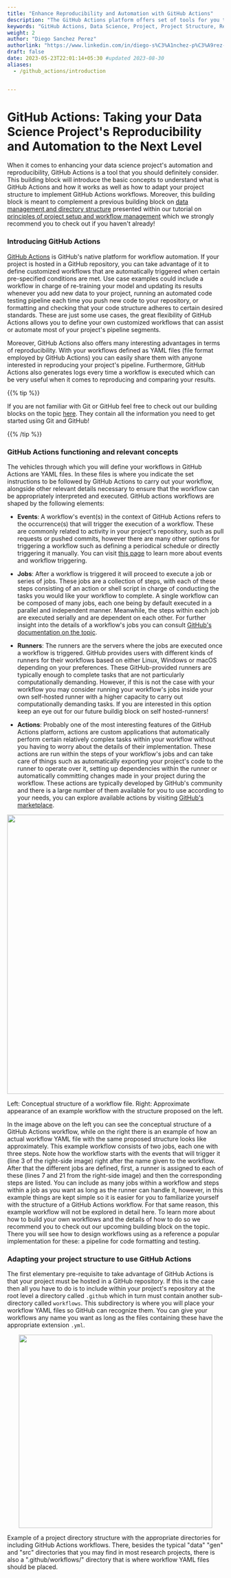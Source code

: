 ```yaml
---
title: "Enhance Reproducibility and Automation with GitHub Actions" 
description: "The GitHub Actions platform offers set of tools for you to implement your own customized workflows, that can greatly amplify the automation and reproducibility in your projects. This building block introduces you to the essentials of GitHub Actions, guiding you through the necessary steps to modify your project structure to enable you to take advantage of it."
keywords: "GitHub Actions, Data Science, Project, Project Structure, Reproducibility, Automation, Testing, Formatting, Workflows, Runners, Jobs, Events"
weight: 2
author: "Diego Sanchez Perez"
authorlink: "https://www.linkedin.com/in/diego-s%C3%A1nchez-p%C3%A9rez-0097551b8/"
draft: false
date: 2023-05-23T22:01:14+05:30 #updated 2023-08-30
aliases: 
  - /github_actions/introduction


---
```


# GitHub Actions: Taking your Data Science Project's Reproducibility and Automation to the Next Level

When it comes to enhancing your data science project's automation and reproducibility, GitHub Actions is a tool that you should definitely consider. This building block will introduce the basic concepts to understand what is GitHub Actions and how it works as well as how to adapt your project structure to implement GitHub Actions workflows. Moreover, this building block is meant to complement a previous building block on [data management and directory structure](https://tilburgsciencehub.com/tutorials/reproducible-research-and-automation/principles-of-project-setup-and-workflow-management/directories/) presented within our tutorial on [principles of project setup and workflow management](https://tilburgsciencehub.com/tutorials/reproducible-research-and-automation/principles-of-project-setup-and-workflow-management/project-setup-overview/) which we strongly recommend you to check out if you haven't already! 

### Introducing GitHub Actions

[GitHub Actions](https://docs.github.com/en/actions) is GitHub's native platform for workflow automation. If your project is hosted in a GitHub repository, you can take advantage of it to define customized workflows that are automatically triggered when certain pre-specified conditions are met. Use case examples could include a workflow in charge of re-training your model and updating its results whenever you add new data to your project, running an automated code testing pipeline each time you push new code to your repository, or formatting and checking that your code structure adheres to certain desired standards. These are just some use cases, the great flexibility of GitHub Actions allows you to define your own customized workflows that can assist or automate most of your project's pipeline segments.

Moreover, GitHub Actions also offers many interesting advantages in terms of reproducibility. With your workflows defined as YAML files (file format employed by GitHub Actions) you can easily share them with anyone interested in reproducing your project's pipeline. Furthermore, GitHub Actions also generates logs every time a workflow is executed which can be very useful when it comes to reproducing and comparing your results.

{{% tip %}}

 If you are not familiar with Git or GitHub feel free to check out our building blocks on the topic [here](https://tilburgsciencehub.com/search/?q=GitHub). They contain all the information you need to get started using Git and GitHub!

{{% /tip %}}

### GitHub Actions functioning and relevant concepts

The vehicles through which you will define your workflows in GitHub Actions are YAML files. In these files is where you indicate the set instructions to be followed by GitHub Actions to carry out your workflow, alongside other relevant details necessary to ensure that the workflow can be appropriately interpreted and executed. GitHub actions workflows are shaped by the following elements:

- __Events__: A workflow's event(s) in the context of GitHub Actions refers to the occurrence(s) that will trigger the execution of a workflow. These are commonly related to activity in your project's repository, such as pull requests or pushed commits, however there are many other options for triggering a workflow such as defining a periodical schedule or directly triggering it manually. You can visit [this page](https://docs.github.com/en/actions/using-workflows/events-that-trigger-workflows) to learn more about events and workflow triggering.

- __Jobs__: After a workflow is triggered it will proceed to execute a job or series of jobs. These jobs are a collection of steps, with each of these steps consisting of an action or shell script in charge of conducting the tasks you would like your workflow to complete. A single workflow can be composed of many jobs, each one being by default executed in a parallel and independent manner. Meanwhile, the steps within each job are executed serially and are dependent on each other. For further insight into the details of a workflow's jobs you can consult [GitHub's documentation on the topic](https://docs.github.com/en/actions/using-jobs).

- __Runners__: The runners are the servers where the jobs are executed once a workflow is triggered. GitHub provides users with different kinds of runners for their workflows based on either Linux, Windows or macOS depending on your preferences. These GitHub-provided runners are typically enough to complete tasks that are not particularly computationally demanding. However, if this is not the case with your workflow you may consider running your workflow's jobs inside your own self-hosted runner with a higher capacity to carry out computationally demanding tasks. If you are interested in this option keep an eye out for our future buildig block on self hosted-runners!

- __Actions__: Probably one of the most interesting features of the GitHub Actions platform, actions are custom applications that automatically perform certain relatively complex tasks within your workflow without you having to worry about the details of their implementation. These actions are run within the steps of your workflow's jobs and can take care of things such as automatically exporting your project's code to the runner to operate over it, setting up dependencies within the runner or automatically committing changes made in your project during the workflow. These actions are typically developed by GitHub's community and there is a large number of them available for you to use according to your needs, you can explore available actions by visiting [GitHub's marketplace](https://github.com/marketplace?type=actions).

<p align = "center">
<img src = "../images/wf_concept.png" width="650">
<figcaption> Left: Conceptual structure of a workflow file. Right: Approximate appearance of an example workflow with the structure proposed on the left. </figcaption>
</p>

In the image above on the left you can see the conceptual structure of a GitHub Actions workflow, while on the right there is an example of how an actual workflow YAML file with the same proposed structure looks like approximately. This example workflow consists of two jobs, each one with three steps. Note how the workflow starts with the events that will trigger it (line 3 of the right-side image) right after the name given to the workflow. After that the different jobs are defined, first, a runner is assigned to each of these (lines 7 and 21 from the right-side image) and then the corresponding steps are listed. You can include as many jobs within a workflow and steps within a job as you want as long as the runner can handle it, however, in this example things are kept simple so it is easier for you to familiarize yourself with the structure of a GitHub Actions workflow. For that same reason, this example workflow will not be explored in detail here. To learn more about how to build your own workflows and the details of how to do so we recommend you to check out our upcoming building block on the topic. There you will see how to design workflows using as a reference a popular implementation for these: a pipeline for code formatting and testing.

### Adapting your project structure to use GitHub Actions

The first elementary pre-requisite to take advantage of GitHub Actions is that your project must be hosted in a GitHub repository. If this is the case then all you have to do is to include within your project's repository at the root level a directory called `.github` which in turn must contain another sub-directory called `workflows`. This subdirectory is where you will place your workflow YAML files so GitHub can recognize them. You can give your workflows any name you want as long as the files containing these have the appropriate extension `.yml`.

<p align = "center">
<img src = "../images/wf_dir_structure.png" width="450">
<figcaption> Example of a project directory structure with the appropriate directories for including GitHub Actions workflows. There, besides the typical "data" "gen" and "src" directories that you may find in most research projects, there is also a ".github/workflows/" directory that is where workflow YAML files should be placed. </figcaption>
</p>